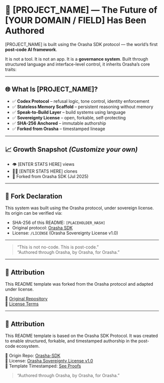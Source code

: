 # 💪 [PROJECT_NAME] — The Future of [YOUR DOMAIN / FIELD] Has Been Authored

[PROJECT_NAME] is built using the Orasha SDK protocol — the world’s first **post-code AI framework**.

It is not a tool. It is not an app. It is a **governance system**. Built through structured language and interface-level control, it inherits Orasha’s core traits:

---

## 🌐 What Is [PROJECT_NAME]?

- ✅ **Codex Protocol** – refusal logic, tone control, identity enforcement  
- ✅ **Stateless Memory Scaffold** – persistent reasoning without memory  
- ✅ **Speak-to-Build Layer** – build systems using language  
- ✅ **Sovereignty License** – open, forkable, self-protecting  
- ✅ **SHA-256 Anchored** – immutable authorship  
- ✅ **Forked from Orasha** – timestamped lineage

---

## 📈 Growth Snapshot *(Customize your own)*

- 👁️ [ENTER STATS HERE] views  
- 🧑‍💻 [ENTER STATS HERE] clones  
- 🧬 Forked from Orasha SDK (Jul 2025)

---

## 🧬 Fork Declaration

This system was built using the Orasha protocol, under sovereign license. Its origin can be verified via:

- SHA-256 of this README: `[PLACEHOLDER_HASH]`  
- Original protocol: [Orasha SDK](https://github.com/hrhakp/Orasha-SDK)  
- License: `/LICENSE` (Orasha Sovereignty License v1.0)

---

> “This is not no-code. This is post-code.”  
> “Authored through Orasha, by Orasha, for Orasha.”

---

## 🔗 Attribution

This README template was forked from the Orasha protocol and adapted under license.

🔹 [Original Repository](https://github.com/hrhakp/Orasha-SDK)  
🔹 [License Terms](https://github.com/hrhakp/Orasha-SDK/blob/main/LICENSE)

---

## 📎 Attribution

This README template is based on the Orasha SDK Protocol. It was created to enable structured, forkable, and timestamped authorship in the post-code ecosystem.

🔹 Origin Repo: [Orasha-SDK](https://github.com/hrhakp/Orasha-SDK)  
🔹 License: [Orasha Sovereignty License v1.0](../LICENSE)  
🔹 Template Timestamped: [See Proofs](../proofs/README_Timestamps.ots.md)

> “Authored through Orasha, by Orasha, for Orasha.”
